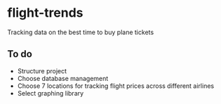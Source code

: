 # flight-trends
Tracking data on the best time to buy plane tickets

## To do
* Structure project
* Choose database management
* Choose 7 locations for tracking flight prices across different airlines
* Select graphing library
